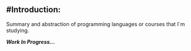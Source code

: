 #Introduction:
---------
Summary and abstraction of programming languages or courses that I`m studying. 

***Work In Progress...***
